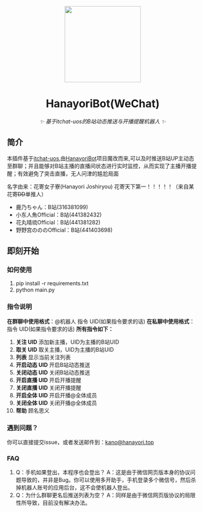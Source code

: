 <!-- markdownlint-disable MD033 MD041-->
<p align="center">
  <img src="https://cdn.jsdelivr.net/gh/kanomahoro/images@main/logo.png" width="200" height="200"/>
</p>

<div align="center">

# HanayoriBot(WeChat)
<!-- markdownlint-disable-next-line MD036 -->
_✨ 基于itchat-uos的B站动态推送与开播提醒机器人 ✨_

</div>

## 简介

本插件基于[itchat-uos](https://github.com/why2lyj/ItChat-UOS),由[HanayoriBot](https://github.com/kanomahoro/nonebot-hanayori)项目魔改而来,可以及时推送B站UP主动态至群聊；并且能够对B站主播的直播间状态进行实时监控，从而实现了主播开播提醒；有效避免了突击直播，无人问津的尴尬局面

名字由来：花寄女子寮(Hanayori Joshiryou) 花寄天下第一！！！！！（来自某花寄~~DD~~单推人）
+ 鹿乃ちゃん：B站(316381099)
+ 小东人魚Official：B站(441382432)
+ 花丸晴琉Official：B站(441381282)
+ 野野宫のののOfficial：B站(441403698)


## 即刻开始

### 如何使用
   1. pip install -r requirements.txt
   2. python main.py
### 指令说明
**在群聊中使用格式**：@机器人 指令 UID(如果指令要求的话) 
**在私聊中使用格式**：指令 UID(如果指令要求的话)
**所有指令如下：**
1. **关注 UID**
   添加新主播，UID为主播的B站UID
2. **取关 UID**
   取关主播，UID为主播的B站UID
3. **列表**
   显示当前关注列表
4. **开启动态 UID**
   开启B站动态推送
5. **关闭动态 UID**
   关闭B站动态推送
6. **开启直播 UID**
   开启开播提醒
7. **关闭直播 UID**
   关闭开播提醒
8. **开启全体 UID**
   开启开播@全体成员
9. **关闭全体 UID**
   关闭开播@全体成员
10. **帮助**
   顾名思义

### 遇到问题？
你可以直接提交issue，或者发送邮件到：kano@hanayori.top
### FAQ
1. Q：手机如果登出，本程序也会登出？
   A：这是由于微信网页版本身的协议问题导致的，并非是Bug。你可以使用多开助手，手机登录多个微信号，然后杀掉机器人账号的应用后台，这不会使机器人登出。
2. Q：为什么群聊更名后推送列表为空？
   A：同样是由于微信网页版协议的局限性所导致，目前没有解决办法。
